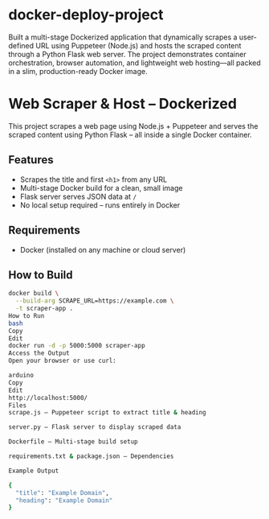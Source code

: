 # docker-deploy-project
Built a multi-stage Dockerized application that dynamically scrapes a user-defined URL using Puppeteer (Node.js) and hosts the scraped content through a Python Flask web server. The project demonstrates container orchestration, browser automation, and lightweight web hosting—all packed in a slim, production-ready Docker image.
# Web Scraper & Host – Dockerized

This project scrapes a web page using Node.js + Puppeteer and serves the scraped content using Python Flask – all inside a single Docker container.

## Features

- Scrapes the title and first `<h1>` from any URL
- Multi-stage Docker build for a clean, small image
- Flask server serves JSON data at `/`
- No local setup required – runs entirely in Docker

## Requirements

- Docker (installed on any machine or cloud server)

## How to Build

```bash
docker build \
  --build-arg SCRAPE_URL=https://example.com \
  -t scraper-app .
How to Run
bash
Copy
Edit
docker run -d -p 5000:5000 scraper-app
Access the Output
Open your browser or use curl:

arduino
Copy
Edit
http://localhost:5000/
Files
scrape.js – Puppeteer script to extract title & heading

server.py – Flask server to display scraped data

Dockerfile – Multi-stage build setup

requirements.txt & package.json – Dependencies

Example Output

{
  "title": "Example Domain",
  "heading": "Example Domain"
}
